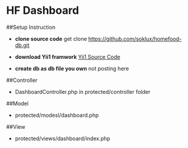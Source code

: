 

# HF Dashboard

##Setup Instruction


* **clone source code**
get clone https://github.com/soklux/homefood-db.git

* **download Yii1 framwork**
[Yii1 Source Code](https://github.com/yiisoft/yii/releases/download/1.1.21/yii-1.1.21.733ac5.zip)

* **create db as db file you own**
not posting here


##Controller

* DashboardController.php in protected/controller folder

##Model
* protected/modesl/dashboard.php

##View
* protected/views/dashboard/index.php

